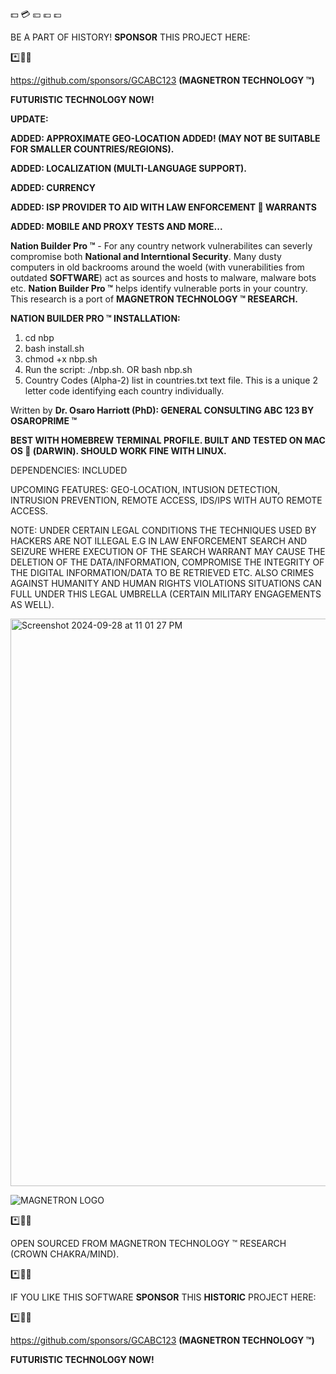 💵 💳 💴 💶 💷

BE A PART OF HISTORY! **SPONSOR** THIS PROJECT HERE:

*️⃣📶🤖

https://github.com/sponsors/GCABC123 **(MAGNETRON TECHNOLOGY ™)**

**FUTURISTIC TECHNOLOGY NOW!**

**UPDATE:**

**ADDED: APPROXIMATE GEO-LOCATION ADDED! (MAY NOT BE SUITABLE FOR SMALLER COUNTRIES/REGIONS).**

**ADDED: LOCALIZATION (MULTI-LANGUAGE SUPPORT).**


**ADDED: CURRENCY**

**ADDED: ISP PROVIDER TO AID WITH LAW ENFORCEMENT 🚨 WARRANTS**

**ADDED: MOBILE AND PROXY TESTS AND MORE...**

**Nation Builder Pro ™** - For any country network vulnerabilites can severly compromise both **National and Interntional Security**. Many dusty computers in old backrooms around the woeld (with vunerabilities from outdated **SOFTWARE**) act as sources and hosts to malware, malware bots etc. **Nation Builder Pro ™** helps identify vulnerable ports in your country. This research is a port of **MAGNETRON TECHNOLOGY ™ RESEARCH.**

**NATION BUILDER PRO ™ INSTALLATION:**

1. cd nbp
2. bash install.sh
3. chmod +x nbp.sh
5. Run the script: ./nbp.sh. OR bash nbp.sh
6. Country Codes (Alpha-2) list in countries.txt text file. This is a unique 2 letter code identifying each country individually.

Written by **Dr. Osaro Harriott (PhD): GENERAL CONSULTING ABC 123 BY OSAROPRIME ™**


**BEST WITH HOMEBREW TERMINAL PROFILE. BUILT AND TESTED ON MAC OS  (DARWIN). SHOULD WORK FINE WITH LINUX.**

DEPENDENCIES: INCLUDED

UPCOMING FEATURES: GEO-LOCATION, INTUSION DETECTION, INTRUSION PREVENTION, REMOTE ACCESS, IDS/IPS WITH AUTO REMOTE ACCESS.


NOTE: UNDER CERTAIN LEGAL CONDITIONS THE TECHNIQUES USED BY HACKERS ARE NOT ILLEGAL E.G IN LAW ENFORCEMENT SEARCH AND SEIZURE WHERE EXECUTION OF THE SEARCH WARRANT MAY CAUSE THE DELETION OF THE DATA/INFORMATION, COMPROMISE THE INTEGRITY OF THE DIGITAL INFORMATION/DATA TO BE RETRIEVED ETC. ALSO CRIMES AGAINST HUMANITY AND HUMAN RIGHTS VIOLATIONS SITUATIONS CAN FULL UNDER THIS LEGAL UMBRELLA (CERTAIN MILITARY ENGAGEMENTS AS WELL).


<img width="908" alt="Screenshot 2024-09-28 at 11 01 27 PM" src="https://github.com/user-attachments/assets/6854e1c9-4107-4e42-b717-36fc19cbad4a">

![MAGNETRON LOGO](https://github.com/user-attachments/assets/af834fbe-7440-4b09-9d4d-1d065b868a23)

*️⃣📶🤖


OPEN SOURCED FROM MAGNETRON TECHNOLOGY ™ RESEARCH (CROWN CHAKRA/MIND).



*️⃣📶🤖

IF YOU LIKE THIS SOFTWARE **SPONSOR** THIS **HISTORIC** PROJECT HERE:

*️⃣📶🤖

https://github.com/sponsors/GCABC123 **(MAGNETRON TECHNOLOGY ™)**

**FUTURISTIC TECHNOLOGY NOW!**


